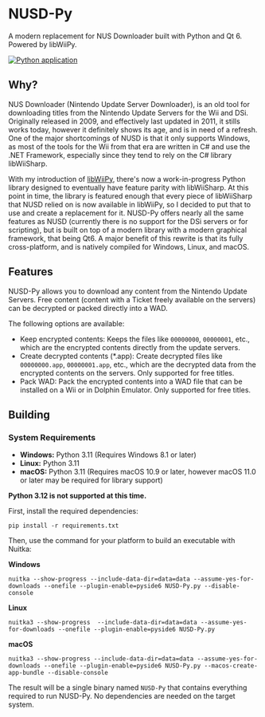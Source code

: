 # NUSD-Py
A modern replacement for NUS Downloader built with Python and Qt 6. Powered by libWiiPy.

[![Python application](https://github.com/NinjaCheetah/NUSD-Py/actions/workflows/python-build.yml/badge.svg)](https://github.com/NinjaCheetah/NUSD-Py/actions/workflows/python-build.yml)

## Why?
NUS Downloader (Nintendo Update Server Downloader), is an old tool for downloading titles from the Nintendo Update Servers for the Wii and DSi. Originally released in 2009, and effectively last updated in 2011, it stills works today, however it definitely shows its age, and is in need of a refresh. One of the major shortcomings of NUSD is that it only supports Windows, as most of the tools for the Wii from that era are written in C# and use the .NET Framework, especially since they tend to rely on the C# library libWiiSharp.

With my introduction of [libWiiPy](https://github.com/NinjaCheetah/libWiiPy), there's now a work-in-progress Python library designed to eventually have feature parity with libWiiSharp. At this point in time, the library is featured enough that every piece of libWiiSharp that NUSD relied on is now available in libWiiPy, so I decided to put that to use and create a replacement for it. NUSD-Py offers nearly all the same features as NUSD (currently there is no support for the DSi servers or for scripting), but is built on top of a modern library with a modern graphical framework, that being Qt6. A major benefit of this rewrite is that its fully cross-platform, and is natively compiled for Windows, Linux, and macOS.

## Features
NUSD-Py allows you to download any content from the Nintendo Update Servers. Free content (content with a Ticket freely available on the servers) can be decrypted or packed directly into a WAD.

The following options are available:
- Keep encrypted contents: Keeps the files like `00000000`, `00000001`, etc., which are the encrypted contents directly from the update servers.
- Create decrypted contents (*.app): Create decrypted files like `00000000.app`, `00000001.app`, etc., which are the decrypted data from the encrypted contents on the servers. Only supported for free titles.
- Pack WAD: Pack the encrypted contents into a WAD file that can be installed on a Wii or in Dolphin Emulator. Only supported for free titles.

## Building
### System Requirements
- **Windows:** Python 3.11 (Requires Windows 8.1 or later)
- **Linux:** Python 3.11
- **macOS:** Python 3.11 (Requires macOS 10.9 or later, however macOS 11.0 or later may be required for library support)

**Python 3.12 is not supported at this time.**

First, install the required dependencies:
```
pip install -r requirements.txt
```
Then, use the command for your platform to build an executable with Nuitka:

**Windows**
```
nuitka --show-progress --include-data-dir=data=data --assume-yes-for-downloads --onefile --plugin-enable=pyside6 NUSD-Py.py --disable-console
```

**Linux**
```
nuitka3 --show-progress  --include-data-dir=data=data --assume-yes-for-downloads --onefile --plugin-enable=pyside6 NUSD-Py.py
```

**macOS**
```
nuitka3 --show-progress --include-data-dir=data=data --assume-yes-for-downloads --onefile --plugin-enable=pyside6 NUSD-Py.py --macos-create-app-bundle --disable-console
```

The result will be a single binary named `NUSD-Py` that contains everything required to run NUSD-Py. No dependencies are needed on the target system.
